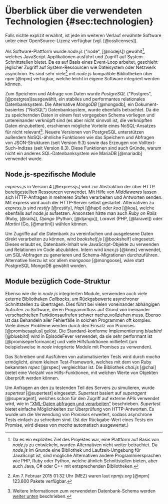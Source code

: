 # Überblick über die verwendeten Technologien {#sec:technologien}

Falls nichte explizit erwähnt, ist jede im weiteren Verlauf erwähnte Software unter einer OpenSource-Lizenz verfügbar (vgl. [@osslicenses]).

Als Software-Plattform wurde _node.js_ ("node", [@nodejs]) gewählt[^node-alternativen], welches JavaScript-Applikationen ausführt und Zugriff auf System-Schnittstellen bietet. Da es auf Basis eines Event-Loop arbeitet, geschieht jeglicher Zugriff auf System-Ressourcen wie Dateisystem oder Netzwerk asynchron. Es sind sehr viele[^npm-size] mit _node.js_ kompatible Bibliotheken über _npm_ [@npm] verfügbar, welche leicht in eigene Software integriert werden können.

[^node-alternativen]: Da es ein explizites Ziel des Projektes war, eine Plattform auf Basis von _node.js_ zu entwickeln, wurden Alternativen nicht weiter betrachtet. Da _node.js_ im Grunde eine Bibliothek und Laufzeit-Umgebung für JavaScript ist, sind mögliche Alternativen andere Programmiersprachen wie PHP, Ruby oder Python, welche ähnlich Schnittstellen bieten, aber auch Java, C# oder C++ mit entsprechenden Bibliotheken.

[^npm-size]: Am 7. Februar 2015 01:32 Uhr (MEZ) waren laut _npmjs.org_ [@npm] 123.800 Pakete verfügbar.

Zum Speichern und Abfrage von Daten wurde _PostgreSQL_ ("Postgres", [@postgres])ausgewählt, ein stabiles und performantes relationales Datenbanksystem. Die Alternative _MongoDB_ [@mongodb], ein Dokument-basiertes ("NoSQL") Datenbanksystem, wurde ebenfalls betrachtet. Da die zu speichernden Daten in einem fest vorgegeben Schema vorliegen und untereinander verknüpft sind (es aber nicht sinnvoll ist, die verknüpften Daten einzubetten), erschienen mögliche Vorteile eines NoSQL-Ansatzes für nicht relevant[^see-schema-chapter]. Neuere Versionen von PostgreSQL unterstützen außerdem NoSQL-ähnliche Funktionen wie das Speichern und Abfragen von JSON-Strukturen (seit Version 9.3) sowie das Erzeugen von Volltext-Such-Indizes (seit Version 8.3). Diese Funktionen sind auch Gründe, warum nicht ein anderes SQL-Datenbanksystem wie MariaDB [@mariadb] verwendet wurde.

[^see-schema-chapter]: Weitere Informationen zum verwendeten Datenbank-Schema werden [weiter unten](#sec:db-schema) beschrieben.

## Node.js-spezifische Module

_express.js_ in Version 4 [@expressjs] wird zur Abstraktion der über HTTP bereitgestellten Ressourcen verwendet. Mit Hilfe von _Middlewares_ lassen sich HTTP-Anfragen in mehreren Stufen verarbeiten und Antworten senden. Mit express wird auch der HTTP-Server selbst gestartet. Alternativen zu _express.js_ sind _restify_ [@restify], _Hapi_ [@hapi] oder _koa_ [@koa], welche ebenfalls auf _node.js_ aufsetzen. Ansonsten hätte man auch _Ruby on Rails_ (Ruby, [@rails]), _Django_ (Python, [@django]), _Laravel_ (PHP, [@laravel]) oder _Martini_ (Go, [@martini]) wählen können.

Um Zugriffe auf die Datenbank zu vereinfachen und ausgelesene Daten direkt verarbeiten zu können, wird _bookshelf.js_ [@bookshelf] eingesetzt. Dieses erlaubt es, Datenbank-Inhalt wie JavaScript-Objekte zu verwenden und Relationen im Code abzubilden. Intern wird _knex.js_ [@knex] verwendet, um SQL-Abfragen zu generieren und Schema-Migrationen durchzuführen. Alternative hierzu ist vor allem _mongoose_ [@mongoose], wäre statt PostgreSQL MongoDB gewählt worden.

## Module bezüglich Code-Struktur

Ebenso wie die in _node.js_ integrierten Module, verwenden auch viele externe Bibliotheken _Callbacks_, um Rückgabewerte asynchroner Schnittstellen zu übertragen. Dies führt bei vielen voneinander abhängigen Aufrufen zu Software, deren Programmfluss auf Grund von ineinander verschachtelten Funktionsaufrufen schwer nachzuvollziehen muss. Ebenso ist das Behandeln aller Fehlerfälle in solchen Programmen oft komplex. Viele dieser Probleme werden durch den Einsatz von Promises [@promisesaplus] gelöst. Die Standard-konforme Implementierung _bluebird_ [@bluebird] wird in EpisodeFever verwendet, da sie sehr performant ist [@promiseperformance] und viele Hilfsfunktionen mitliefert (um beispielsweise in _node_ integrierte Module mit Promises zu verwenden).

Das Schreiben und Ausführen von automatisierten Tests wird durch _mocha_ ermöglicht, einem kleinen Test-Framework, welches mit dem von Ruby bekannten _rspec_ [@rspec] vergleichbar ist. Die Bibliothek _chai.js_ [@chai] bietet eine Vielzahl von Hilfs-Funktionen, mit welchen Werte von Objekten überprüft werden können.

Um Anfragen an den zu testenden Teil des Servers zu simulieren, wurde _supertest_ [@supertest] eingesetzt. _Supertest_ basiert auf _superagent_ [@superagent], welches schon für den Zugriff auf externe APIs verwendet wird, wie in ["XML-Daten abfragen und verarbeiten"](#sec:import-requests) beschrieben. _Supertest_ bietet einfache Möglichkeiten zur Überprüfung von HTTP-Antworten. Es wurde um die Verwendung von _Promises_ erweitert, sodass asynchrone Tests einfach zu schreiben sind. (Ist der Rückgabe-Wert eines Tests ein Promise, wird dieses von _mocha_ automatisch ausgewertet.)
